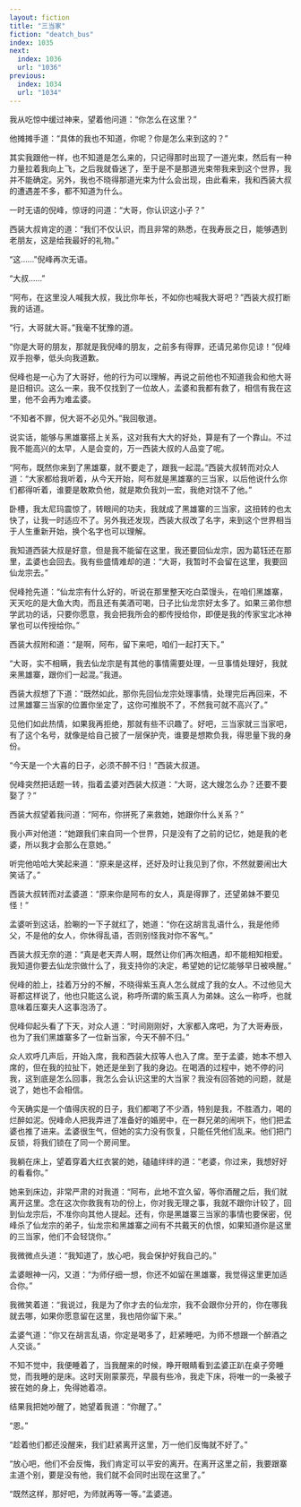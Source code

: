 ```yaml
---
layout: fiction
title: "三当家"
fiction: "deatch_bus"
index: 1035
next:
  index: 1036
  url: "1036"
previous:
  index: 1034
  url: "1034"
---
```

我从吃惊中缓过神来，望着他问道：“你怎么在这里？”

他摊摊手道：“具体的我也不知道，你呢？你是怎么来到这的？”

其实我跟他一样，也不知道是怎么来的，只记得那时出现了一道光束，然后有一种力量拉着我向上飞，之后我就昏迷了，至于是不是那道光束带我来到这个世界，我并不能确定。另外，我也不晓得那道光束为什么会出现，由此看来，我和西装大叔的遭遇差不多，都不知道为什么。

一时无语的倪峰，惊讶的问道：“大哥，你认识这小子？”

西装大叔肯定的道：“我们不仅认识，而且非常的熟悉，在我寿辰之日，能够遇到老朋友，这是给我最好的礼物。”

“这……”倪峰再次无语。

“大叔……”

“阿布，在这里没人喊我大叔，我比你年长，不如你也喊我大哥吧？”西装大叔打断我的话道。

“行，大哥就大哥。”我毫不犹豫的道。

“你是大哥的朋友，那就是我倪峰的朋友，之前多有得罪，还请兄弟你见谅！”倪峰双手抱拳，低头向我道歉。

倪峰也是一心为了大哥好，他的行为可以理解，再说之前他也不知道我会和他大哥是旧相识。这么一来，我不仅找到了一位故人，孟婆和我都有救了，相信有我在这里，他不会再为难孟婆。

“不知者不罪，倪大哥不必见外。”我回敬道。

说实话，能够与黑雄寨搭上关系，这对我有大大的好处，算是有了一个靠山。不过我不能高兴的太早，人是会变的，万一西装大叔的人品变了呢。

“阿布，既然你来到了黑雄寨，就不要走了，跟我一起混。”西装大叔转而对众人道：“大家都给我听着，从今天开始，阿布就是黑雄寨的三当家，以后他说什么你们都得听着，谁要是敢欺负他，就是欺负我刘一宏，我绝对饶不了他。”

卧槽，我太尼玛震惊了，转眼间的功夫，我就成了黑雄寨的三当家，这扭转的也太快了，让我一时适应不了。另外我还发现，西装大叔改了名字，来到这个世界相当于人生重新开始，换个名字也可以理解。

我知道西装大叔是好意，但是我不能留在这里，我还要回仙龙宗，因为葛钰还在那里，孟婆也会回去。我有些盛情难却的道：“大哥，我暂时不会留在这里，我要回仙龙宗去。”

倪峰抢先道：“仙龙宗有什么好的，听说在那里整天吃白菜馒头，在咱们黑雄寨，天天吃的是大鱼大肉，而且还有美酒可喝，日子比仙龙宗好太多了。如果三弟你想学武功的话，只要你愿意，我会把我所会的都传授给你，即便是我的传家宝北冰神掌也可以传授给你。”

西装大叔附和道：“是啊，阿布，留下来吧，咱们一起打天下。”

“大哥，实不相瞒，我去仙龙宗是有其他的事情需要处理，一旦事情处理好，我就来黑雄寨，跟你们一起混。”我道。

西装大叔想了下道：“既然如此，那你先回仙龙宗处理事情，处理完后再回来，不过黑雄寨三当家的位置你坐定了，这你可推脱不了，不然我可就不高兴了。”

见他们如此热情，如果我再拒绝，那就有些不识趣了。好吧，三当家就三当家吧，有了这个名号，就像是给自己披了一层保护壳，谁要是想欺负我，得思量下我的身份。

“今天是一个大喜的日子，必须不醉不归！”西装大叔道。

倪峰突然把话题一转，指着孟婆对西装大叔道：“大哥，这大嫂怎么办？还要不要娶了？”

西装大叔望着我问道：“阿布，你拼死了来救她，她跟你什么关系？”

我小声对他道：“她跟我们来自同一个世界，只是没有了之前的记忆，她是我的老婆，所以我才会那么在意她。”

听完他哈哈大笑起来道：“原来是这样，还好及时让我见到了你，不然就要闹出大笑话了。”

西装大叔转而对孟婆道：“原来你是阿布的女人，真是得罪了，还望弟妹不要见怪！”

孟婆听到这话，脸唰的一下子就红了，她道：“你在这胡言乱语什么，我是他师父，不是他的女人，你休得乱语，否则别怪我对你不客气。”

西装大叔无奈的道：“真是老天弄人啊，既然让你们再次相遇，却不能相知相爱。我知道你要去仙龙宗做什么了，我支持你的决定，希望她的记忆能够早日被唤醒。”

倪峰的脸上，挂着万分的不解，不晓得紫玉真人怎么就成了我的女人。不过他见大哥都这样说了，他也只能这么说，称呼所谓的紫玉真人为弟妹。这么一称呼，也就意味着压寨夫人这事泡汤了。

倪峰仰起头看了下天，对众人道：“时间刚刚好，大家都入席吧，为了大哥寿辰，也为了我们黑雄寨多了一位新当家，今天不醉不归。”

众人欢呼几声后，开始入席，我和西装大叔等人也入了席。至于孟婆，她本不想入席的，但在我的拉扯下，她还是坐到了我的身边。在喝酒的过程中，她不停的问我，这到底是怎么回事，我怎么会认识这里的大当家？我没有回答她的问题，就是说了，她也不会相信。

今天确实是一个值得庆祝的日子，我们都喝了不少酒，特别是我，不胜酒力，喝的烂醉如泥。倪峰命人把我弄进了准备好的婚房中，在一群兄弟的闹哄下，他们把孟婆也推了进来。孟婆很生气，但她的实力没有恢复，只能任凭他们乱来。他们把门反锁，将我们锁在了同一个房间里。

我躺在床上，望着穿着大红衣裳的她，磕磕绊绊的道：“老婆，你过来，我想好好的看看你。”

她来到床边，非常严肃的对我道：“阿布，此地不宜久留，等你酒醒之后，我们就离开这里。念在这次你救我有功的份上，你对我无理之事，我就不跟你计较了，回到仙龙宗后，不准你向其他人提起。还有，你是黑雄寨三当家的事情也要保密，倪峰杀了仙龙宗的弟子，仙龙宗和黑雄寨之间有不共戴天的仇恨，如果知道你是这里的三当家，他们不会轻饶你。”

我微微点头道：“我知道了，放心吧，我会保护好我自己的。”

孟婆眼神一闪，又道：“为师仔细一想，你还不如留在黑雄寨，我觉得这里更加适合你。”

我微笑着道：“我说过，我是为了你才去的仙龙宗，我不会跟你分开的，你在哪我就去哪，如果你愿意留在这里，我也陪你留下来。”

孟婆气道：“你又在胡言乱语，你定是喝多了，赶紧睡吧，为师不想跟一个醉酒之人交谈。”

不知不觉中，我便睡着了，当我醒来的时候，睁开眼睛看到孟婆正趴在桌子旁睡觉，而我睡的是床。这时天刚蒙蒙亮，早晨有些冷，我走下床，将唯一的一条被子披在她的身上，免得她着凉。

结果我把她吵醒了，她望着我道：“你醒了。”

“恩。”

“趁着他们都还没醒来，我们赶紧离开这里，万一他们反悔就不好了。”

“放心吧，他们不会反悔，我们肯定可以平安的离开。在离开这里之前，我要跟寨主道个别，要是没有他，我们就不会同时出现在这里了。”

“既然这样，那好吧，为师就再等一等。”孟婆道。